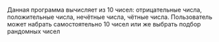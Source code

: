 Данная программа вычисляет из 10 чисел: отрицательные числа, положительные числа, нечётные числа, чётные числа.
Пользователь может набрать самостоятельно 10 чисел или же выбрать подбор рандомных чисел
